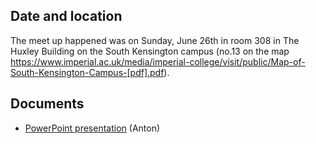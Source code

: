 ## Date and location

The meet up happened was on Sunday, June 26th in room 308 in The Huxley Building on the South Kensington campus (no.13 on the map https://www.imperial.ac.uk/media/imperial-college/visit/public/Map-of-South-Kensington-Campus-[pdf].pdf).

## Documents

* [PowerPoint presentation](/jhu-dvrk/sawIntuitiveResearchKit/wiki/dVRK-Hamlyn-2016-user-meetup-no-video.pptx) (Anton)


